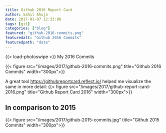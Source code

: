 ```yaml
---
title: Github 2016 Report Card
author: Sahil Ahuja
date: 2017-01-07 12:33:08
tags: [git]
categories: ["blog"]
featured: "github-2016-commits.png"
featuredalt: "Github 2016 Commits"
featuredpath: "date"
---
```

{{< load-photoswipe >}}
My 2016 Commits
<!--more-->
{{< figure src="/images/2017/github-2016-commits.png" title="Github 2016 Commits" width="300px">}}
  
A great tool https://githubreportcard.reflect.io/ helped me visualize the same in more detail:
{{< figure src="/images/2017/github-report-card-2016.png" title="Github Report Card 2016" width="300px">}}

In comparison to 2015
-----
{{< figure src="/images/2017/github-2015-commits.jpg" title="Github 2015 Commits" width="300px">}}